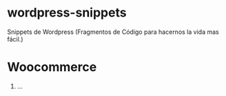 # wordpress-snippets
Snippets de Wordpress (Fragmentos de Código para hacernos la vida mas fácil.)

# Woocommerce

1) ...
